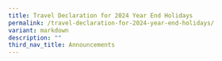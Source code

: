 ```yaml
---
title: Travel Declaration for 2024 Year End Holidays
permalink: /travel-declaration-for-2024-year-end-holidays/
variant: markdown
description: ""
third_nav_title: Announcements
---
```

